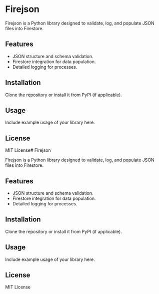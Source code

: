 # Firejson

Firejson is a Python library designed to validate, log, and populate JSON files into Firestore.

## Features
- JSON structure and schema validation.
- Firestore integration for data population.
- Detailed logging for processes.

## Installation
Clone the repository or install it from PyPI (if applicable).

## Usage
Include example usage of your library here.

## License
MIT License# Firejson

Firejson is a Python library designed to validate, log, and populate JSON files into Firestore.

## Features
- JSON structure and schema validation.
- Firestore integration for data population.
- Detailed logging for processes.

## Installation
Clone the repository or install it from PyPI (if applicable).

## Usage
Include example usage of your library here.

## License
MIT License